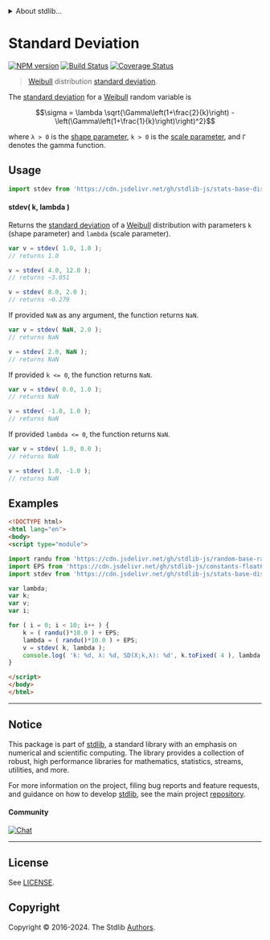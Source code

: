 <!--

@license Apache-2.0

Copyright (c) 2018 The Stdlib Authors.

Licensed under the Apache License, Version 2.0 (the "License");
you may not use this file except in compliance with the License.
You may obtain a copy of the License at

   http://www.apache.org/licenses/LICENSE-2.0

Unless required by applicable law or agreed to in writing, software
distributed under the License is distributed on an "AS IS" BASIS,
WITHOUT WARRANTIES OR CONDITIONS OF ANY KIND, either express or implied.
See the License for the specific language governing permissions and
limitations under the License.

-->


<details>
  <summary>
    About stdlib...
  </summary>
  <p>We believe in a future in which the web is a preferred environment for numerical computation. To help realize this future, we've built stdlib. stdlib is a standard library, with an emphasis on numerical and scientific computation, written in JavaScript (and C) for execution in browsers and in Node.js.</p>
  <p>The library is fully decomposable, being architected in such a way that you can swap out and mix and match APIs and functionality to cater to your exact preferences and use cases.</p>
  <p>When you use stdlib, you can be absolutely certain that you are using the most thorough, rigorous, well-written, studied, documented, tested, measured, and high-quality code out there.</p>
  <p>To join us in bringing numerical computing to the web, get started by checking us out on <a href="https://github.com/stdlib-js/stdlib">GitHub</a>, and please consider <a href="https://opencollective.com/stdlib">financially supporting stdlib</a>. We greatly appreciate your continued support!</p>
</details>

# Standard Deviation

[![NPM version][npm-image]][npm-url] [![Build Status][test-image]][test-url] [![Coverage Status][coverage-image]][coverage-url] <!-- [![dependencies][dependencies-image]][dependencies-url] -->

> [Weibull][weibull-distribution] distribution [standard deviation][standard-deviation].

<!-- Section to include introductory text. Make sure to keep an empty line after the intro `section` element and another before the `/section` close. -->

<section class="intro">

The [standard deviation][standard-deviation] for a [Weibull][weibull-distribution] random variable is

<!-- <equation class="equation" label="eq:weibull_stdev" align="center" raw="\sigma = \lambda \sqrt{\Gamma\left(1+\frac{2}{k}\right) - \left(\Gamma\left(1+\frac{1}{k}\right)\right)^2}" alt="Standard deviation for a Weibull distribution."> -->

```math
\sigma = \lambda \sqrt{\Gamma\left(1+\frac{2}{k}\right) - \left(\Gamma\left(1+\frac{1}{k}\right)\right)^2}
```

<!-- <div class="equation" align="center" data-raw-text="\sigma = \lambda \sqrt{\Gamma\left(1+\frac{2}{k}\right) - \left(\Gamma\left(1+\frac{1}{k}\right)\right)^2}" data-equation="eq:weibull_stdev">
    <img src="https://cdn.jsdelivr.net/gh/stdlib-js/stdlib@591cf9d5c3a0cd3c1ceec961e5c49d73a68374cb/lib/node_modules/@stdlib/stats/base/dists/weibull/stdev/docs/img/equation_weibull_stdev.svg" alt="Standard deviation for a Weibull distribution.">
    <br>
</div> -->

<!-- </equation> -->

where `λ > 0` is the [shape parameter][shape], `k > 0` is the [scale parameter][scale], and `Γ` denotes the gamma function.

</section>

<!-- /.intro -->

<!-- Package usage documentation. -->



<section class="usage">

## Usage

```javascript
import stdev from 'https://cdn.jsdelivr.net/gh/stdlib-js/stats-base-dists-weibull-stdev@esm/index.mjs';
```

#### stdev( k, lambda )

Returns the [standard deviation][standard-deviation] of a [Weibull][weibull-distribution] distribution with parameters `k` (shape parameter) and `lambda` (scale parameter).

```javascript
var v = stdev( 1.0, 1.0 );
// returns 1.0

v = stdev( 4.0, 12.0 );
// returns ~3.051

v = stdev( 8.0, 2.0 );
// returns ~0.279
```

If provided `NaN` as any argument, the function returns `NaN`.

```javascript
var v = stdev( NaN, 2.0 );
// returns NaN

v = stdev( 2.0, NaN );
// returns NaN
```

If provided `k <= 0`, the function returns `NaN`.

```javascript
var v = stdev( 0.0, 1.0 );
// returns NaN

v = stdev( -1.0, 1.0 );
// returns NaN
```

If provided `lambda <= 0`, the function returns `NaN`.

```javascript
var v = stdev( 1.0, 0.0 );
// returns NaN

v = stdev( 1.0, -1.0 );
// returns NaN
```

</section>

<!-- /.usage -->

<!-- Package usage notes. Make sure to keep an empty line after the `section` element and another before the `/section` close. -->

<section class="notes">

</section>

<!-- /.notes -->

<!-- Package usage examples. -->

<section class="examples">

## Examples

<!-- eslint no-undef: "error" -->

```html
<!DOCTYPE html>
<html lang="en">
<body>
<script type="module">

import randu from 'https://cdn.jsdelivr.net/gh/stdlib-js/random-base-randu@esm/index.mjs';
import EPS from 'https://cdn.jsdelivr.net/gh/stdlib-js/constants-float64-eps@esm/index.mjs';
import stdev from 'https://cdn.jsdelivr.net/gh/stdlib-js/stats-base-dists-weibull-stdev@esm/index.mjs';

var lambda;
var k;
var v;
var i;

for ( i = 0; i < 10; i++ ) {
    k = ( randu()*10.0 ) + EPS;
    lambda = ( randu()*10.0 ) + EPS;
    v = stdev( k, lambda );
    console.log( 'k: %d, λ: %d, SD(X;k,λ): %d', k.toFixed( 4 ), lambda.toFixed( 4 ), v.toFixed( 4 ) );
}

</script>
</body>
</html>
```

</section>

<!-- /.examples -->

<!-- Section to include cited references. If references are included, add a horizontal rule *before* the section. Make sure to keep an empty line after the `section` element and another before the `/section` close. -->

<section class="references">

</section>

<!-- /.references -->

<!-- Section for related `stdlib` packages. Do not manually edit this section, as it is automatically populated. -->

<section class="related">

</section>

<!-- /.related -->

<!-- Section for all links. Make sure to keep an empty line after the `section` element and another before the `/section` close. -->


<section class="main-repo" >

* * *

## Notice

This package is part of [stdlib][stdlib], a standard library with an emphasis on numerical and scientific computing. The library provides a collection of robust, high performance libraries for mathematics, statistics, streams, utilities, and more.

For more information on the project, filing bug reports and feature requests, and guidance on how to develop [stdlib][stdlib], see the main project [repository][stdlib].

#### Community

[![Chat][chat-image]][chat-url]

---

## License

See [LICENSE][stdlib-license].


## Copyright

Copyright &copy; 2016-2024. The Stdlib [Authors][stdlib-authors].

</section>

<!-- /.stdlib -->

<!-- Section for all links. Make sure to keep an empty line after the `section` element and another before the `/section` close. -->

<section class="links">

[npm-image]: http://img.shields.io/npm/v/@stdlib/stats-base-dists-weibull-stdev.svg
[npm-url]: https://npmjs.org/package/@stdlib/stats-base-dists-weibull-stdev

[test-image]: https://github.com/stdlib-js/stats-base-dists-weibull-stdev/actions/workflows/test.yml/badge.svg?branch=v0.2.1
[test-url]: https://github.com/stdlib-js/stats-base-dists-weibull-stdev/actions/workflows/test.yml?query=branch:v0.2.1

[coverage-image]: https://img.shields.io/codecov/c/github/stdlib-js/stats-base-dists-weibull-stdev/main.svg
[coverage-url]: https://codecov.io/github/stdlib-js/stats-base-dists-weibull-stdev?branch=main

<!--

[dependencies-image]: https://img.shields.io/david/stdlib-js/stats-base-dists-weibull-stdev.svg
[dependencies-url]: https://david-dm.org/stdlib-js/stats-base-dists-weibull-stdev/main

-->

[chat-image]: https://img.shields.io/gitter/room/stdlib-js/stdlib.svg
[chat-url]: https://app.gitter.im/#/room/#stdlib-js_stdlib:gitter.im

[stdlib]: https://github.com/stdlib-js/stdlib

[stdlib-authors]: https://github.com/stdlib-js/stdlib/graphs/contributors

[umd]: https://github.com/umdjs/umd
[es-module]: https://developer.mozilla.org/en-US/docs/Web/JavaScript/Guide/Modules

[deno-url]: https://github.com/stdlib-js/stats-base-dists-weibull-stdev/tree/deno
[deno-readme]: https://github.com/stdlib-js/stats-base-dists-weibull-stdev/blob/deno/README.md
[umd-url]: https://github.com/stdlib-js/stats-base-dists-weibull-stdev/tree/umd
[umd-readme]: https://github.com/stdlib-js/stats-base-dists-weibull-stdev/blob/umd/README.md
[esm-url]: https://github.com/stdlib-js/stats-base-dists-weibull-stdev/tree/esm
[esm-readme]: https://github.com/stdlib-js/stats-base-dists-weibull-stdev/blob/esm/README.md
[branches-url]: https://github.com/stdlib-js/stats-base-dists-weibull-stdev/blob/main/branches.md

[stdlib-license]: https://raw.githubusercontent.com/stdlib-js/stats-base-dists-weibull-stdev/main/LICENSE

[weibull-distribution]: https://en.wikipedia.org/wiki/Weibull_distribution

[standard-deviation]: https://en.wikipedia.org/wiki/Standard_deviation

[shape]: https://en.wikipedia.org/wiki/Shape_parameter

[scale]: https://en.wikipedia.org/wiki/Scale_parameter

</section>

<!-- /.links -->
